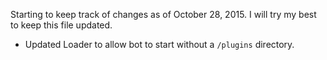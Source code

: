 Starting to keep track of changes as of October 28, 2015. I will try my best to keep this file updated.

* Updated Loader to allow bot to start without a `/plugins` directory.
